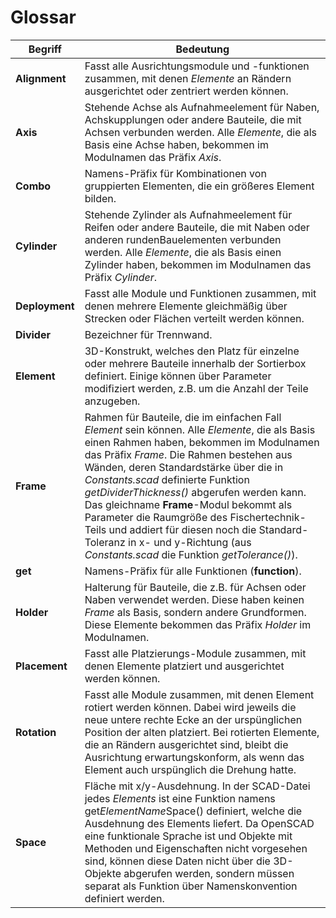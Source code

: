 # Glossar

| Begriff | Bedeutung |
| ------ | ------  |
| __Alignment__ | Fasst alle Ausrichtungsmodule und -funktionen zusammen, mit denen *Elemente* an Rändern ausgerichtet oder zentriert werden können. |
| __Axis__ | Stehende Achse als Aufnahmeelement für Naben, Achskupplungen oder andere Bauteile, die mit Achsen verbunden werden. Alle *Elemente*, die als Basis eine Achse haben, bekommen im Modulnamen das Präfix *Axis*. |
| __Combo__  | Namens-Präfix für Kombinationen von gruppierten Elementen, die ein größeres Element bilden. |
| __Cylinder__ | Stehende Zylinder als Aufnahmeelement für Reifen oder andere Bauteile, die mit Naben oder anderen rundenBauelementen verbunden werden. Alle *Elemente*, die als Basis einen Zylinder haben, bekommen im Modulnamen das Präfix *Cylinder*.
| __Deployment__ | Fasst alle Module und Funktionen zusammen, mit denen mehrere Elemente gleichmäßig über Strecken oder Flächen verteilt werden können. |
| __Divider__ | Bezeichner für Trennwand. |
| __Element__ | 3D-Konstrukt, welches den Platz für einzelne oder mehrere Bauteile innerhalb der Sortierbox definiert. Einige können über Parameter modifiziert werden, z.B. um die Anzahl der Teile anzugeben. |
| __Frame__ | Rahmen für Bauteile, die im einfachen Fall *Element* sein können. Alle *Elemente*, die als Basis einen Rahmen haben, bekommen im Modulnamen das Präfix *Frame*. Die Rahmen bestehen aus Wänden, deren Standardstärke über die in *Constants.scad* definierte Funktion *getDividerThickness()* abgerufen werden kann. Das gleichname __Frame__-Modul bekommt als Parameter die Raumgröße des Fischertechnik-Teils und addiert für diesen noch die Standard-Toleranz in x- und y-Richtung (aus *Constants.scad* die Funktion *getTolerance()*). |
| __get__ | Namens-Präfix für alle Funktionen (__function__). |
| __Holder__ | Halterung für Bauteile, die z.B. für Achsen oder Naben verwendet werden. Diese haben keinen *Frame* als Basis, sondern andere Grundformen. Diese Elemente bekommen das Präfix *Holder* im Modulnamen. |
| __Placement__ | Fasst alle Platzierungs-Module zusammen, mit denen Elemente platziert und ausgerichtet werden können. |
| __Rotation__ | Fasst alle Module zusammen, mit denen Element rotiert werden können. Dabei wird jeweils die neue untere rechte Ecke an der urspünglichen Position der alten platziert. Bei rotierten Elemente, die an Rändern ausgerichtet sind, bleibt die Ausrichtung erwartungskonform, als wenn das Element auch urspünglich die Drehung hatte. |
| __Space__ | Fläche mit x/y-Ausdehnung. In der SCAD-Datei jedes *Elements* ist eine Funktion namens get*ElementName*Space() definiert, welche die Ausdehnung des Elements liefert. Da OpenSCAD eine funktionale Sprache ist und Objekte mit Methoden und Eigenschaften nicht vorgesehen sind, können diese Daten nicht über die 3D-Objekte abgerufen werden, sondern müssen separat als Funktion über Namenskonvention definiert werden. |
